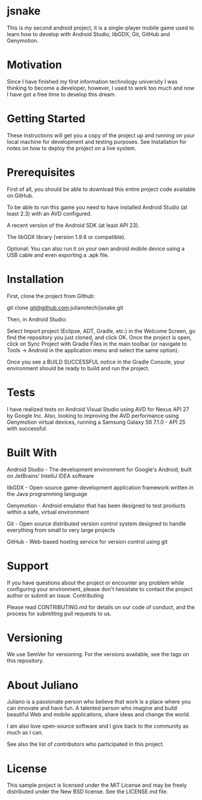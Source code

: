 # jsnake
This is my second android project, it is a single-player mobile game used to learn how to develop with Android Studio, libGDX, Git, GitHub and Genymotion.

# Motivation

Since I have finished my first information technology university I was thinking to become a developer, however, I used to work too much and now I have got a free time to develop this dream.

# Getting Started

These instructions will get you a copy of the project up and running on your local machine for development and testing purposes. See Installation for notes on how to deploy the project on a live system.

# Prerequisites

First of all, you should be able to download this entire project code available on GitHub.

To be able to run this game you need to have installed Android Studio (at least 2.3) with an AVD configured.

A recent version of the Android SDK (at least API 23).

The libGDX library (version 1.9.8 or compatible).

Optional: You can also run it on your own android mobile device using a USB cable and even exporting a .apk file.

# Installation

First, clone the project from Github:

git clone git@github.com:julianotech/jsnake.git

Then, in Android Studio:

Select Import project (Eclipse, ADT, Gradle, etc.) in the Welcome Screen, go find the repository you just cloned, and click OK. Once the project is open, click on Sync Project with Gradle Files in the main toolbar (or navigate to Tools -> Android in the application menu and select the same option).

Once you see a BUILD SUCCESSFUL notice in the Gradle Console, your environment should be ready to build and run the project.

# Tests

I have realized tests on Android Visual Studio using AVD for Nexus API 27 by Google Inc. Also, looking to improving the AVD performance using Genymotion virtual devices, running a Samsung Galaxy S6 7.1.0 - API 25 with successful.

# Built With

Android Studio - The development environment for Google's Android, built on JetBrains' IntelliJ IDEA software

libGDX - Open-source game-development application framework written in the Java programming language

Genymotion - Android emulator that has been designed to test products within a safe, virtual environment

Git - Open source distributed version control system designed to handle everything from small to very large projects

GitHub - Web-based hosting service for version control using git

# Support

If you have questions about the project or encounter any problem while configuring your environment, please don't hesistate to contact the project author or submit an issue.
Contributing

Please read CONTRIBUTING.md for details on our code of conduct, and the process for submitting pull requests to us.

# Versioning

We use SemVer for versioning. For the versions available, see the tags on this repository.

# About Juliano

Juliano is a passionate person who believe that work is a place where you can innovate and have fun. A talented person who imagine and build beautiful Web and mobile applications, share ideas and change the world.

I am also love open-source software and I give back to the community as much as I can.

See also the list of contributors who participated in this project.

# License

This sample project is licensed under the MIT License and may be freely distributed under the New BSD license. See the LICENSE.md file.
